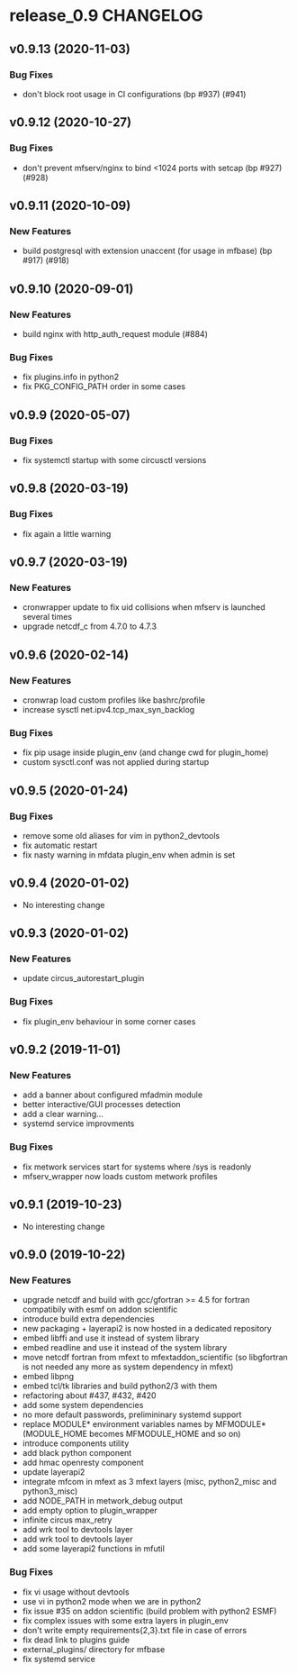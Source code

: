 # release_0.9 CHANGELOG

## v0.9.13 (2020-11-03)

### Bug Fixes

- don't block root usage in CI configurations (bp #937) (#941)

## v0.9.12 (2020-10-27)

### Bug Fixes

- don't prevent mfserv/nginx to bind <1024 ports with setcap (bp #927) (#928)

## v0.9.11 (2020-10-09)

### New Features

- build postgresql with extension unaccent (for usage in mfbase) (bp #917) (#918)

## v0.9.10 (2020-09-01)

### New Features

- build nginx with http_auth_request module (#884)

### Bug Fixes

- fix plugins.info in python2
- fix PKG_CONFIG_PATH order in some cases

## v0.9.9 (2020-05-07)

### Bug Fixes

- fix systemctl startup with some circusctl versions

## v0.9.8 (2020-03-19)

### Bug Fixes

- fix again a little warning

## v0.9.7 (2020-03-19)

### New Features

- cronwrapper update to fix uid collisions when mfserv is launched several times
- upgrade netcdf_c from 4.7.0 to 4.7.3

## v0.9.6 (2020-02-14)

### New Features

- cronwrap load custom profiles like bashrc/profile
- increase sysctl net.ipv4.tcp_max_syn_backlog

### Bug Fixes

- fix pip usage inside plugin_env (and change cwd for plugin_home)
- custom sysctl.conf was not applied during startup

## v0.9.5 (2020-01-24)

### Bug Fixes

- remove some old aliases for vim in python2_devtools
- fix automatic restart
- fix nasty warning in mfdata plugin_env when admin is set

## v0.9.4 (2020-01-02)

- No interesting change

## v0.9.3 (2020-01-02)

### New Features

- update circus_autorestart_plugin

### Bug Fixes

- fix plugin_env behaviour in some corner cases

## v0.9.2 (2019-11-01)

### New Features

- add a banner about configured mfadmin module
- better interactive/GUI processes detection
- add a clear warning...
- systemd service improvments

### Bug Fixes

- fix metwork services start for systems where /sys is readonly
- mfserv_wrapper now loads custom metwork profiles

## v0.9.1 (2019-10-23)

- No interesting change

## v0.9.0 (2019-10-22)

### New Features

- upgrade netcdf and build with gcc/gfortran >= 4.5 for fortran compatibily with esmf on addon scientific
- introduce build extra dependencies
- new packaging + layerapi2 is now hosted in a dedicated repository
- embed libffi and use it instead of system library
- embed readline and use it instead of the system library
- move netcdf fortran from mfext to mfextaddon_scientific (so libgfortran is not needed any more as system dependency in mfext)
- embed libpng
- embed tcl/tk libraries and build python2/3 with them
- refactoring about #437, #432, #420
- add some system dependencies
- no more default passwords, prelimininary systemd support
- replace MODULE* environment variables names by MFMODULE* (MODULE_HOME becomes MFMODULE_HOME and so on)
- introduce components utility
- add black python component
- add hmac openresty component
- update layerapi2
- integrate mfcom in mfext as 3 mfext layers (misc, python2_misc and python3_misc)
- add NODE_PATH in metwork_debug output
- add empty option to plugin_wrapper
- infinite circus max_retry
- add wrk tool to devtools layer
- add wrk tool to devtools layer
- add some layerapi2 functions in mfutil

### Bug Fixes

- fix vi usage without devtools
- use vi in python2 mode when we are in python2
- fix issue #35 on addon scientific (build problem with python2 ESMF)
- fix complex issues with some extra layers in plugin_env
- don't write empty requirements{2,3}.txt file in case of errors
- fix dead link to plugins guide
- external_plugins/ directory for mfbase
- fix systemd service


